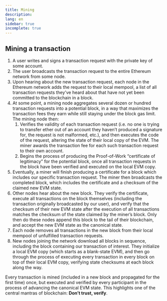 ```yaml
---
title: Mining
description:
lang: en
sidebar: true
incomplete: true
---
```


<!--Content below provided by Brian Gu-->

## Mining a transaction

1. A user writes and signs a transaction request with the private key of some account.
2. The user broadcasts the transaction request to the entire Ethereum network from some node.
3. Upon hearing about the new transaction request, each node in the Ethereum network adds the request to their local mempool, a list of all transaction requests they’ve heard about that have not yet been committed to the blockchain in a block.
4. At some point, a mining node aggregates several dozen or hundred transaction requests into a potential block, in a way that maximizes the transaction fees they earn while still staying under the block gas limit. The mining node then:
   1. Verifies the validity of each transaction request (i.e. no one is trying to transfer ether out of an account they haven’t produced a signature for, the request is not malformed, etc.), and then executes the code of the request, altering the state of their local copy of the EVM. The miner awards the transaction fee for each such transaction request to their own account.
   2. Begins the process of producing the Proof-of-Work “certificate of legitimacy” for the potential block, once all transaction requests in the block have been verified and executed on the local EVM copy.
5. Eventually, a miner will finish producing a certificate for a block which includes our specific transaction request. The miner then broadcasts the completed block, which includes the certificate and a checksum of the claimed new EVM state.
6. Other nodes hear about the new block. They verify the certificate, execute all transactions on the block themselves (including the transaction originally broadcasted by our user), and verify that the checksum of their new EVM state after the execution of all transactions matches the checksum of the state claimed by the miner’s block. Only then do these nodes append this block to the tail of their blockchain, and accept the new EVM state as the canonical state.
7. Each node removes all transactions in the new block from their local mempool of unfulfilled transaction requests.
8. New nodes joining the network download all blocks in sequence, including the block containing our transaction of interest. They initialize a local EVM copy (which starts as a blank-state EVM), and then go through the process of executing every transaction in every block on top of their local EVM copy, verifying state checksums at each block along the way.

Every transaction is mined (included in a new block and propagated for the first time) once, but executed and verified by every participant in the process of advancing the canonical EVM state. This highlights one of the central mantras of blockchain: **Don’t trust, verify**.
